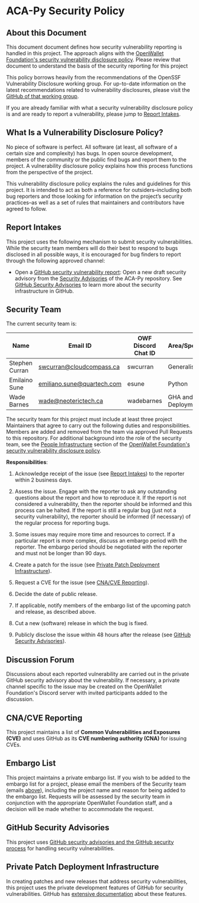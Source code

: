 # ACA-Py Security Policy

## About this Document

This document document defines how security vulnerability reporting is handled
in this project. The approach aligns with the [OpenWallet Foundation's security vulnerability disclosure policy].
Please review that document to understand
the basis of the security reporting for this project

This policy borrows heavily from the recommendations of the OpenSSF
Vulnerability Disclosure working group. For up-to-date information on the latest
recommendations related to vulnerability disclosures, please visit the [GitHub
of that working group](https://github.com/ossf/wg-vulnerability-disclosures).

If you are already familiar with what a security vulnerability disclosure policy
is and are ready to report a vulnerability, please jump to [Report
Intakes](#report-intakes).

[OpenWallet Foundation's security vulnerability disclosure policy]: https://tac.openwallet.foundation/governance/security/

## What Is a Vulnerability Disclosure Policy?

No piece of software is perfect. All software (at least, all software of a
certain size and complexity) has bugs. In open source development, members of
the community or the public find bugs and report them to the project. A
vulnerability disclosure policy explains how this process functions from the
perspective of the project.

This vulnerability disclosure policy explains the rules and guidelines for
this project. It is intended to act as both a reference for
outsiders–including both bug reporters and those looking for information on the
project’s security practices–as well as a set of rules that maintainers and
contributors have agreed to follow.

## Report Intakes

This project uses the following mechanism to submit security
vulnerabilities. While the security team members will do their best to
respond to bugs disclosed in all possible ways, it is encouraged for bug
finders to report through the following approved channel:

- Open a [GitHub security vulnerability report]: Open a new draft security
  advisory from the [Security
  Advisories](https://github.com/openwallet-foundation/acapy/security/advisories)
  of the ACA-Py repository. See [GitHub Security
  Advisories](#github-security-advisories) to learn more about the security
  infrastructure in GitHub.

[GitHub security vulnerability report]: https://docs.github.com/en/code-security/security-advisories/guidance-on-reporting-and-writing/privately-reporting-a-security-vulnerability

## Security Team

The current security team is:

| Name           | Email ID                   | OWF Discord Chat ID | Area/Specialty     |
| -------------- | -------------------------- | ------------------- | ------------------ |
| Stephen Curran | swcurran@cloudcompass.ca   | swcurran            | Generalist         |
| Emilaino Sune  | emiliano.sune@quartech.com | esune               | Python             |
| Wade Barnes    | wade@neoterictech.ca       | wadebarnes          | GHA and Deployment |

The security team for this project must include at least three project
Maintainers that agree to carry out the following duties and responsibilities.
Members are added and removed from the team via approved Pull Requests to this
repository. For additional background into the role of the security team, see
the [People Infrastructure] section of the [OpenWallet Foundation's security vulnerability disclosure policy].

[People Infrastructure]: https://tac.openwallet.foundation/governance/security#people-infrastructure

**Responsibilities**:

1. Acknowledge receipt of the issue (see [Report Intakes](#report-intakes)) to the reporter within 2 business days.

2. Assess the issue. Engage with the reporter to ask any outstanding questions about the report and how to reproduce it. If the report is not considered a vulnerability, then the reporter should be informed and this process can be halted. If the report is still a regular bug (just not a security vulnerability), the reporter should be informed (if necessary) of the regular process for reporting bugs.

3. Some issues may require more time and resources to correct. If a
particular report is more complex, discuss an embargo period with the reporter.
The embargo period should be negotiated with the reporter and must not be
longer than 90 days.

4. Create a patch for the issue (see [Private Patch Deployment
Infrastructure](#private-patch-deployment-infrastructure)).

5. Request a CVE for the issue (see [CNA/CVE Reporting](#cnacve-reporting)).

6. Decide the date of public release.

7. If applicable, notify members of the embargo list of the upcoming patch
and release, as described above.

8. Cut a new (software) release in which the bug is fixed.

9. Publicly disclose the issue within 48 hours after the release (see [GitHub Security Advisories](#github-security-advisories)).

## Discussion Forum

Discussions about each reported vulnerability are carried out in the
private GitHub security advisory about the vulnerability.
If necessary, a private channel specific to the issue may be created on the
OpenWallet Foundation's Discord server with invited participants added to the
discussion.

## CNA/CVE Reporting

This project maintains a list of **Common Vulnerabilities and Exposures
(CVE)** and uses GitHub as its **CVE numbering authority (CNA)** for issuing
CVEs.

## Embargo List

This project maintains a private embargo list.  If you wish to be added to the
embargo list for a project, please email the members of the Security team
(emails [above](#security-team)), including the project name and reason for
being added to the embargo list. Requests will be assessed by the security team
in conjunction with the appropriate OpenWallet Foundation staff, and a decision
will be made whether to accommodate the request.

## GitHub Security Advisories

This project uses [GitHub security advisories and the GitHub security process](https://docs.github.com/en/code-security/security-advisories) for handling security vulnerabilities. 

## Private Patch Deployment Infrastructure

In creating patches and new releases that address security vulnerabilities,
this project uses the private development features of GitHub for security
vulnerabilities. GitHub has [extensive
documentation](https://docs.github.com/en/code-security/security-advisories/repository-security-advisories)
about these features.
